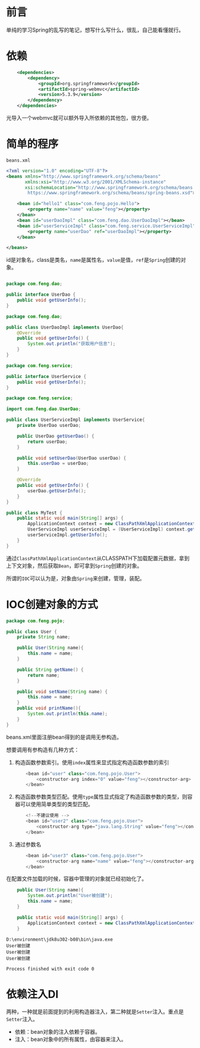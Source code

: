 

# 前言

单纯的学习Spring的乱写的笔记，想写什么写什么，很乱，自己能看懂就行。



# 依赖

```xml
    <dependencies>
        <dependency>
            <groupId>org.springframework</groupId>
            <artifactId>spring-webmvc</artifactId>
            <version>5.3.9</version>
        </dependency>
    </dependencies>
```

光导入一个webmvc就可以额外导入所依赖的其他包，很方便。



# 简单的程序

`beans.xml`

```xml
<?xml version="1.0" encoding="UTF-8"?>
<beans xmlns="http://www.springframework.org/schema/beans"
       xmlns:xsi="http://www.w3.org/2001/XMLSchema-instance"
       xsi:schemaLocation="http://www.springframework.org/schema/beans
        https://www.springframework.org/schema/beans/spring-beans.xsd">

    <bean id="hello1" class="com.feng.pojo.Hello">
        <property name="name" value="feng"></property>
    </bean>
    <bean id="userDaoImpl" class="com.feng.dao.UserDaoImpl"></bean>
    <bean id="userServiceImpl" class="com.feng.service.UserServiceImpl">
        <property name="userDao" ref="userDaoImpl"></property>
    </bean>

</beans>
```

id是对象名，class是类名，`name`是属性名，`value`是值，`ref`是`Spring`创建的对象。







 

```java

package com.feng.dao;

public interface UserDao {
    public void getUserInfo();
}

```

```java
package com.feng.dao;

public class UserDaoImpl implements UserDao{
    @Override
    public void getUserInfo() {
        System.out.println("获取用户信息");
    }
}

```



```java
package com.feng.service;

public interface UserService {
    public void getUserInfo();
}

```

```java
package com.feng.service;

import com.feng.dao.UserDao;

public class UserServiceImpl implements UserService{
    private UserDao userDao;

    public UserDao getUserDao() {
        return userDao;
    }

    public void setUserDao(UserDao userDao) {
        this.userDao = userDao;
    }

    @Override
    public void getUserInfo() {
        userDao.getUserInfo();
    }
}

```



```java
public class MyTest {
    public static void main(String[] args) {
        ApplicationContext context = new ClassPathXmlApplicationContext("beans.xml");
        UserServiceImpl userServiceImpl = (UserServiceImpl) context.getBean("userServiceImpl");
        userServiceImpl.getUserInfo();
    }
}
```

通过`ClassPathXmlApplicationContext`从CLASSPATH下加载配置元数据，拿到上下文对象，然后获取`Bean`，即可拿到`Spring`创建的对象。

所谓的`IOC`可以认为是，对象由`Spring`来创建，管理，装配。





# IOC创建对象的方式

```java
package com.feng.pojo;

public class User {
    private String name;

    public User(String name){
        this.name = name;
    }

    public String getName() {
        return name;
    }

    public void setName(String name) {
        this.name = name;
    }
    public void printName(){
        System.out.println(this.name);
    }
}

```



beans.xml里面注册bean得到的是调用无参构造。

想要调用有参构造有几种方式：

1. 构造函数参数索引。使用`index`属性来显式指定构造函数参数的索引

   ```java
       <bean id="user" class="com.feng.pojo.User">
           <constructor-arg index="0" value="feng"></constructor-arg>
       </bean>
   ```

   

2. 构造函数参数类型匹配。使用`type`属性显式指定了构造函数参数的类型，则容器可以使用简单类型的类型匹配。

   ```java
       <!--不建议使用 -->
       <bean id="user2" class="com.feng.pojo.User">
           <constructor-arg type="java.lang.String" value="feng"></constructor-arg>
       </bean>
   ```

   

3. 通过参数名

   ```java
       <bean id="user3" class="com.feng.pojo.User">
           <constructor-arg name="name" value="feng"></constructor-arg>
       </bean>
   ```



在配置文件加载的时候，容器中管理的对象就已经初始化了。

```java
    public User(String name){
        System.out.println("User被创建");
        this.name = name;
    }
```

```java
    public static void main(String[] args) {
        ApplicationContext context = new ClassPathXmlApplicationContext("beans.xml");
    }
```

```
D:\environment\jdk8u302-b08\bin\java.exe 
User被创建
User被创建
User被创建

Process finished with exit code 0
```



# 依赖注入DI

两种，一种就是前面提到的利用构造器注入，第二种就是`Setter`注入。重点是`Setter`注入。

- 依赖：bean对象的注入依赖于容器。
- 注入：bean对象中的所有属性，由容器来注入。



